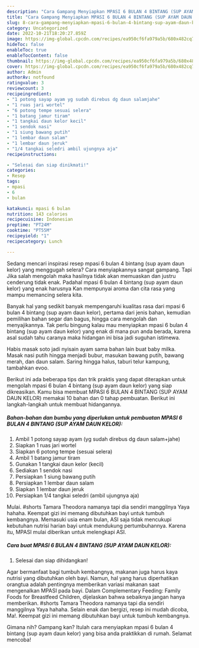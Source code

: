 ```yaml
---
description: "Cara Gampang Menyiapkan MPASI 6 BULAN 4 BINTANG (SUP AYAM DAUN KELOR) yang Sempurna"
title: "Cara Gampang Menyiapkan MPASI 6 BULAN 4 BINTANG (SUP AYAM DAUN KELOR) yang Sempurna"
slug: 8-cara-gampang-menyiapkan-mpasi-6-bulan-4-bintang-sup-ayam-daun-kelor-yang-sempurna
category: Uncategorized
date: 2022-10-21T18:20:27.859Z
image: https://img-global.cpcdn.com/recipes/ea950cf6fa979a5b/680x482cq70/mpasi-6-bulan-4-bintang-sup-ayam-daun-kelor-foto-resep-utama.jpg
hideToc: false
enableToc: true
enableTocContent: false
thumbnail: https://img-global.cpcdn.com/recipes/ea950cf6fa979a5b/680x482cq70/mpasi-6-bulan-4-bintang-sup-ayam-daun-kelor-foto-resep-utama.jpg
cover: https://img-global.cpcdn.com/recipes/ea950cf6fa979a5b/680x482cq70/mpasi-6-bulan-4-bintang-sup-ayam-daun-kelor-foto-resep-utama.jpg
author: Admin
authorAv: notfound
ratingvalue: 3
reviewcount: 3
recipeingredient:
- "1 potong sayap ayam yg sudah direbus dg daun salamjahe"
- "1 ruas jari wortel"
- "6 potong tempe sesuai selera"
- "1 batang jamur tiram"
- "1 tangkai daun kelor kecil"
- "1 sendok nasi"
- "1 siung bawang putih"
- "1 lembar daun salam"
- "1 lembar daun jeruk"
- "1/4 tangkai seledri ambil ujungnya aja"
recipeinstructions:

- "Selesai dan siap dinikmati!"
categories:
- Resep
tags:
- mpasi
- 6
- bulan

katakunci: mpasi 6 bulan 
nutrition: 143 calories
recipecuisine: Indonesian
preptime: "PT24M"
cooktime: "PT55M"
recipeyield: "1"
recipecategory: Lunch

---
```



Sedang mencari inspirasi resep mpasi 6 bulan 4 bintang (sup ayam daun kelor) yang menggugah selera? Cara menyiapkannya sangat gampang. Tapi Jika salah mengolah maka hasilnya tidak akan memuaskan dan justru cenderung tidak enak. Padahal mpasi 6 bulan 4 bintang (sup ayam daun kelor) yang enak harusnya Kan mempunyai aroma dan cita rasa yang mampu memancing selera kita.


Banyak hal yang sedikit banyak mempengaruhi kualitas rasa dari mpasi 6 bulan 4 bintang (sup ayam daun kelor), pertama dari jenis bahan, kemudian pemilihan bahan segar dan bagus, hingga cara mengolah dan menyajikannya. Tak perlu bingung kalau mau menyiapkan mpasi 6 bulan 4 bintang (sup ayam daun kelor) yang enak di mana pun anda berada, karena asal sudah tahu caranya maka hidangan ini bisa jadi suguhan istimewa.

Habis masak soto jadi nyisain ayam sama bahan lain buat baby milka. Masak nasi putih hingga menjadi bubur, masukan bawang putih, bawang merah, dan daun salam. Saring hingga halus, taburi telur kampung, tambahkan evoo.


Berikut ini ada beberapa tips dan trik praktis yang dapat diterapkan untuk mengolah mpasi 6 bulan 4 bintang (sup ayam daun kelor) yang siap dikreasikan. Kamu bisa membuat MPASI 6 BULAN 4 BINTANG (SUP AYAM DAUN KELOR) memakai 10 bahan dan 0 tahap pembuatan. Berikut ini langkah-langkah untuk membuat hidangannya.

<!--inarticleads1-->

##### Bahan-bahan dan bumbu yang diperlukan untuk pembuatan MPASI 6 BULAN 4 BINTANG (SUP AYAM DAUN KELOR):

1. Ambil 1 potong sayap ayam (yg sudah direbus dg daun salam+jahe)
1. Siapkan 1 ruas jari wortel
1. Siapkan 6 potong tempe (sesuai selera)
1. Ambil 1 batang jamur tiram
1. Gunakan 1 tangkai daun kelor (kecil)
1. Sediakan 1 sendok nasi
1. Persiapkan 1 siung bawang putih
1. Persiapkan 1 lembar daun salam
1. Siapkan 1 lembar daun jeruk
1. Persiapkan 1/4 tangkai seledri (ambil ujungnya aja)


Mulai. #shorts Tamara Theodora namanya tapi dia sendiri manggilnya Yaya hahaha. Keempat gizi ini memang dibutuhkan bayi untuk tumbuh kembangnya. Memasuki usia enam bulan, ASI saja tidak mencukupi kebutuhan nutrisi harian bayi untuk mendukung pertumbuhannya. Karena itu, MPASI mulai diberikan untuk melengkapi ASI. 

<!--inarticleads2-->

##### Cara buat MPASI 6 BULAN 4 BINTANG (SUP AYAM DAUN KELOR):


1. Selesai dan siap dihidangkan!

Agar bermanfaat bagi tumbuh kembangnya, makanan juga harus kaya nutrisi yang dibutuhkan oleh bayi. Namun, hal yang harus diperhatikan orangtua adalah pentingnya memberikan variasi makanan saat mengenalkan MPASI pada bayi. Dalam Complementary Feeding: Family Foods for Breastfeed Children, dijelaskan bahwa sebaiknya jangan hanya memberikan. #shorts Tamara Theodora namanya tapi dia sendiri manggilnya Yaya hahaha. Selain enak dan bergizi, resep ini mudah dicoba, Ma!. Keempat gizi ini memang dibutuhkan bayi untuk tumbuh kembangnya. 

Gimana nih? Gampang kan? Itulah cara menyiapkan mpasi 6 bulan 4 bintang (sup ayam daun kelor) yang bisa anda praktikkan di rumah. Selamat mencoba!
